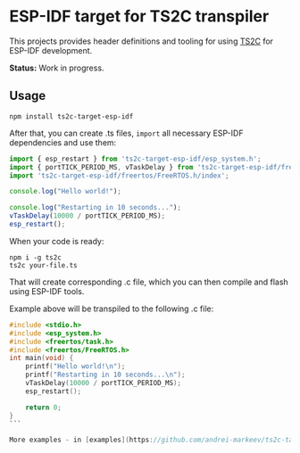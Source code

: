 ESP-IDF target for TS2C transpiler
==================================

This projects provides header definitions and tooling for using [TS2C](https://github.com/andrei-markeev/ts2c-target-esp-idf) for ESP-IDF development.

**Status:** Work in progress.

Usage
-----

```
npm install ts2c-target-esp-idf
```

After that, you can create .ts files, `import` all necessary ESP-IDF dependencies and use them:

```ts
import { esp_restart } from 'ts2c-target-esp-idf/esp_system.h';
import { portTICK_PERIOD_MS, vTaskDelay } from 'ts2c-target-esp-idf/freertos/task.h';
import 'ts2c-target-esp-idf/freertos/FreeRTOS.h/index';

console.log("Hello world!");

console.log("Restarting in 10 seconds...");
vTaskDelay(10000 / portTICK_PERIOD_MS);
esp_restart();
```

When your code is ready:

```
npm i -g ts2c
ts2c your-file.ts
```

That will create corresponding .c file, which you can then compile and flash using ESP-IDF tools.

Example above will be transpiled to the following .c file:

````c
#include <stdio.h>
#include <esp_system.h>
#include <freertos/task.h>
#include <freertos/FreeRTOS.h>
int main(void) {
    printf("Hello world!\n");
    printf("Restarting in 10 seconds...\n");
    vTaskDelay(10000 / portTICK_PERIOD_MS);
    esp_restart();

    return 0;
}
```

More examples - in [examples](https://github.com/andrei-markeev/ts2c-target-esp-idf/tree/master/examples) folder.
